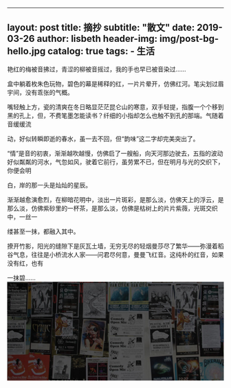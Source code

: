  ---
layout:     post
title:      摘抄
subtitle:    "散文"
date:       2019-03-26
author:     lisbeth
header-img: img/post-bg-hello.jpg
catalog: true
tags:
    - 生活
---

> 

 
  艳红的梅被音拂过，青涩的柳被音摇过，我的手也早已被音染过……

  盒中躺着枚朱色玩物，碧色的幕是稀释的红，一片片晕开，仿佛红河。笔尖划过眉宇间，没有乖张的气概。

  嘴轻触上方，瓷的清爽在冬日略显茫茫昆仑山的寒意，双手轻提，指腹一个个移到黑的孔上，但，不费笔墨怎能读书？纤细的小指却怎么也触不到孔的那端。气随着音缓缓流
  
动，好似转瞬即逝的春水，虽一去不回，但“韵味”这二字却完美突出了。

  “情”是音的初衷，渐渐越吹越慢，仿佛启了一艘船，向天河那边驶去，五指的波动好似粼粼的河水，气忽如风，驶着它前行，虽劳累不已，但在明月与光的交织下，你便会明
  
白，岸的那一头是灿灿的星辰。

  渐渐越愈演愈烈，在柳暗花明中，淡出一片斑彩，是那么淡，仿佛天上的浮云，是那么淡，仿佛紫砂里的一杯茶，是那么淡，仿佛是枯树上的片片紫薇，光斑交织中，一丝一
  
缕甚至一抹，都融入其中。

  撩开竹影，阳光的缝隙下是灰瓦土墙，无穷无尽的轻烟曼莎尽了繁华——弥漫着稻谷气息，往往是小桥流水人家——问君尽何意，曼曼飞红音。这纯朴的红音，如果没有红，也有
  
一抹碧……
![lisbeth](https://raw.githubusercontent.com/lisbeth0720/lisbeth0720.github.io/master/img/home-bg.jpg)
